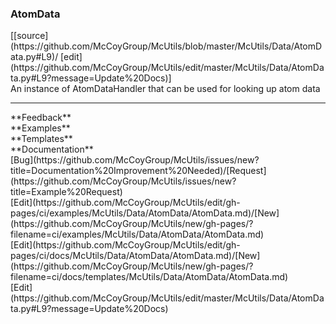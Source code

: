### <a id="McUtils.Data.AtomData.AtomData">AtomData</a> 
<div class="docs-source-link" markdown="1">
[[source](https://github.com/McCoyGroup/McUtils/blob/master/McUtils/Data/AtomData.py#L9)/
[edit](https://github.com/McCoyGroup/McUtils/edit/master/McUtils/Data/AtomData.py#L9?message=Update%20Docs)]
</div>
An instance of AtomDataHandler that can be used for looking up atom data











---


<div markdown="1" class="text-secondary">
<div class="container">
  <div class="row">
   <div class="col" markdown="1">
**Feedback**   
</div>
   <div class="col" markdown="1">
**Examples**   
</div>
   <div class="col" markdown="1">
**Templates**   
</div>
   <div class="col" markdown="1">
**Documentation**   
</div>
   <div class="col" markdown="1">
   
</div>
   <div class="col" markdown="1">
   
</div>
   <div class="col" markdown="1">
   
</div>
</div>
  <div class="row">
   <div class="col" markdown="1">
[Bug](https://github.com/McCoyGroup/McUtils/issues/new?title=Documentation%20Improvement%20Needed)/[Request](https://github.com/McCoyGroup/McUtils/issues/new?title=Example%20Request)   
</div>
   <div class="col" markdown="1">
[Edit](https://github.com/McCoyGroup/McUtils/edit/gh-pages/ci/examples/McUtils/Data/AtomData/AtomData.md)/[New](https://github.com/McCoyGroup/McUtils/new/gh-pages/?filename=ci/examples/McUtils/Data/AtomData/AtomData.md)   
</div>
   <div class="col" markdown="1">
[Edit](https://github.com/McCoyGroup/McUtils/edit/gh-pages/ci/docs/McUtils/Data/AtomData/AtomData.md)/[New](https://github.com/McCoyGroup/McUtils/new/gh-pages/?filename=ci/docs/templates/McUtils/Data/AtomData/AtomData.md)   
</div>
   <div class="col" markdown="1">
[Edit](https://github.com/McCoyGroup/McUtils/edit/master/McUtils/Data/AtomData.py#L9?message=Update%20Docs)   
</div>
   <div class="col" markdown="1">
   
</div>
   <div class="col" markdown="1">
   
</div>
   <div class="col" markdown="1">
   
</div>
</div>
</div>
</div>

